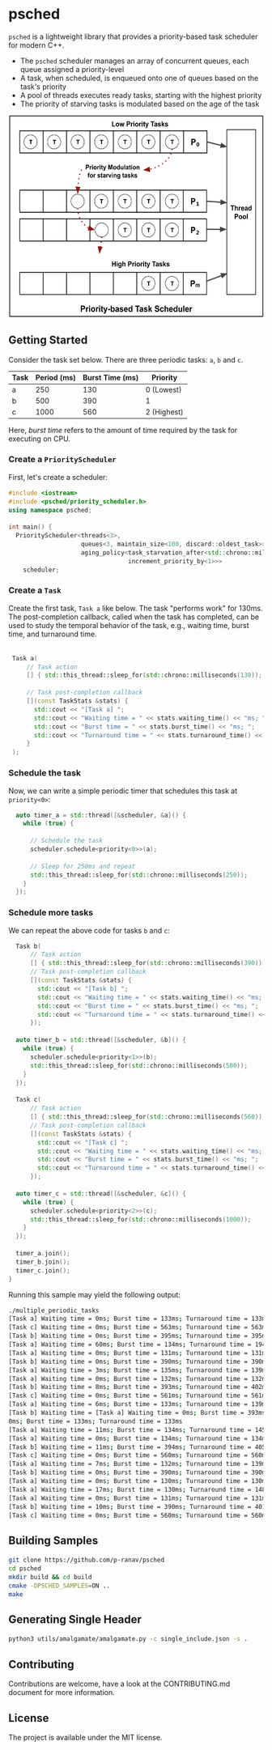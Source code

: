 # psched

`psched` is a lightweight library that provides a priority-based task scheduler for modern C++.

* The `psched` scheduler manages an array of concurrent queues, each queue assigned a priority-level
* A task, when scheduled, is enqueued onto one of queues based on the task's priority
* A pool of threads executes ready tasks, starting with the highest priority
* The priority of starving tasks is modulated based on the age of the task

<p align="center">
  <img height="400" src="img/priority_scheduling.png"/>  
</p>

## Getting Started

Consider the task set below. There are three periodic tasks: `a`, `b` and `c`. 

| Task | Period (ms) | Burst Time (ms) | Priority    |
|------|-------------|-----------------|-------------|
| a    |  250        | 130             | 0 (Lowest)  |
| b    |  500        | 390             | 1           |
| c    | 1000        | 560             | 2 (Highest) |

Here, _burst time_ refers to the amount of time required by the task for executing on CPU.

### Create a `PriorityScheduler`

First, let's create a scheduler:

```cpp
#include <iostream>
#include <psched/priority_scheduler.h>
using namespace psched;

int main() {
  PriorityScheduler<threads<3>, 
                    queues<3, maintain_size<100, discard::oldest_task>>,
                    aging_policy<task_starvation_after<std::chrono::milliseconds, 250>,
                                 increment_priority_by<1>>>
    scheduler;
```
  
### Create a `Task`
  
 Create the first task, `Task a` like below. The task "performs work" for 130ms. The post-completion callback, called when the task has completed, can be used to study the temporal behavior of the task, e.g., waiting time, burst time, and turnaround time.
 
 ```cpp
 
  Task a(
      // Task action
      [] { std::this_thread::sleep_for(std::chrono::milliseconds(130)); },
  
      // Task post-completion callback
      [](const TaskStats &stats) {
        std::cout << "[Task a] ";
        std::cout << "Waiting time = " << stats.waiting_time() << "ms; ";
        std::cout << "Burst time = " << stats.burst_time() << "ms; ";
        std::cout << "Turnaround time = " << stats.turnaround_time() << "ms\n";
      }
  );
 ```
 
### Schedule the task
 
Now, we can write a simple periodic timer that schedules this task at `priority<0>`:

```cpp
  auto timer_a = std::thread([&scheduler, &a]() {
    while (true) {
    
      // Schedule the task
      scheduler.schedule<priority<0>>(a);
      
      // Sleep for 250ms and repeat
      std::this_thread::sleep_for(std::chrono::milliseconds(250));
    }
  });
```

### Schedule more tasks

We can repeat the above code for tasks `b` and `c`:

```cpp
  Task b(
      // Task action
      [] { std::this_thread::sleep_for(std::chrono::milliseconds(390)); },
      // Task post-completion callback
      [](const TaskStats &stats) {
        std::cout << "[Task b] ";
        std::cout << "Waiting time = " << stats.waiting_time() << "ms; ";
        std::cout << "Burst time = " << stats.burst_time() << "ms; ";
        std::cout << "Turnaround time = " << stats.turnaround_time() << "ms\n";
      });

  auto timer_b = std::thread([&scheduler, &b]() {
    while (true) {
      scheduler.schedule<priority<1>>(b);
      std::this_thread::sleep_for(std::chrono::milliseconds(500));
    }
  });

  Task c(
      // Task action
      [] { std::this_thread::sleep_for(std::chrono::milliseconds(560)); },
      // Task post-completion callback
      [](const TaskStats &stats) {
        std::cout << "[Task c] ";
        std::cout << "Waiting time = " << stats.waiting_time() << "ms; ";
        std::cout << "Burst time = " << stats.burst_time() << "ms; ";
        std::cout << "Turnaround time = " << stats.turnaround_time() << "ms\n";
      });

  auto timer_c = std::thread([&scheduler, &c]() {
    while (true) {
      scheduler.schedule<priority<2>>(c);
      std::this_thread::sleep_for(std::chrono::milliseconds(1000));
    }
  });

  timer_a.join();
  timer_b.join();
  timer_c.join();
}
```

Running this sample may yield the following output:

```bash
./multiple_periodic_tasks
[Task a] Waiting time = 0ms; Burst time = 133ms; Turnaround time = 133ms
[Task c] Waiting time = 0ms; Burst time = 563ms; Turnaround time = 563ms
[Task b] Waiting time = 0ms; Burst time = 395ms; Turnaround time = 395ms
[Task a] Waiting time = 60ms; Burst time = 134ms; Turnaround time = 194ms
[Task a] Waiting time = 0ms; Burst time = 131ms; Turnaround time = 131ms
[Task b] Waiting time = 0ms; Burst time = 390ms; Turnaround time = 390ms
[Task a] Waiting time = 3ms; Burst time = 135ms; Turnaround time = 139ms
[Task a] Waiting time = 0ms; Burst time = 132ms; Turnaround time = 132ms
[Task b] Waiting time = 8ms; Burst time = 393ms; Turnaround time = 402ms
[Task c] Waiting time = 0ms; Burst time = 561ms; Turnaround time = 561ms
[Task a] Waiting time = 6ms; Burst time = 133ms; Turnaround time = 139ms
[Task b] Waiting time = [Task a] Waiting time = 0ms; Burst time = 393ms; Turnaround time = 393ms
0ms; Burst time = 133ms; Turnaround time = 133ms
[Task a] Waiting time = 11ms; Burst time = 134ms; Turnaround time = 145ms
[Task a] Waiting time = 0ms; Burst time = 134ms; Turnaround time = 134ms
[Task b] Waiting time = 11ms; Burst time = 394ms; Turnaround time = 405ms
[Task c] Waiting time = 0ms; Burst time = 560ms; Turnaround time = 560ms
[Task a] Waiting time = 7ms; Burst time = 132ms; Turnaround time = 139ms
[Task b] Waiting time = 0ms; Burst time = 390ms; Turnaround time = 390ms
[Task a] Waiting time = 0ms; Burst time = 130ms; Turnaround time = 130ms
[Task a] Waiting time = 17ms; Burst time = 130ms; Turnaround time = 148ms
[Task a] Waiting time = 0ms; Burst time = 131ms; Turnaround time = 131ms
[Task b] Waiting time = 10ms; Burst time = 390ms; Turnaround time = 401ms
[Task c] Waiting time = 0ms; Burst time = 560ms; Turnaround time = 560ms
```

## Building Samples

```bash
git clone https://github.com/p-ranav/psched
cd psched
mkdir build && cd build
cmake -DPSCHED_SAMPLES=ON ..
make
```

## Generating Single Header

```bash
python3 utils/amalgamate/amalgamate.py -c single_include.json -s .
```

## Contributing
Contributions are welcome, have a look at the CONTRIBUTING.md document for more information.

## License
The project is available under the MIT license.
